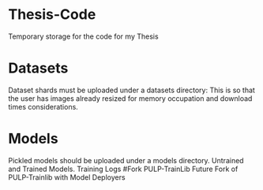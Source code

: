 # Thesis-Code
Temporary storage for the code for my Thesis
# Datasets
Dataset shards must be uploaded under a datasets directory:
  This is so that the user has images already resized for memory occupation and download times considerations.
# Models
Pickled models should be uploaded under a models directory.
Untrained and Trained Models.
Training Logs
#Fork PULP-TrainLib
Future Fork of PULP-Trainlib with Model Deployers

